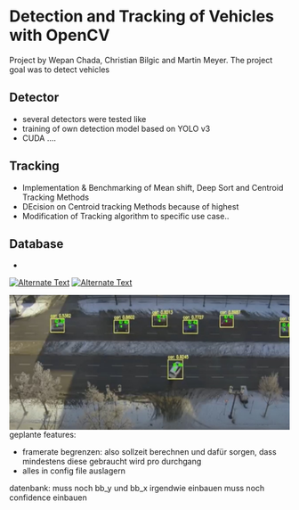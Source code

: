 # Detection and Tracking of Vehicles with OpenCV

Project by Wepan Chada, Christian Bilgic and Martin Meyer.
The project goal was to detect vehicles 

## Detector
* several detectors were tested like 
* training of own detection model  based on YOLO v3
* CUDA ....

## Tracking
* Implementation & Benchmarking of Mean shift, Deep Sort and Centroid Tracking Methods
* DEcision on Centroid tracking Methods because of highest
* Modification of Tracking algorithm to specific use case..

## Database
+


[![Alternate Text]({dcaitti.jpg})]({https://www.youtube.com/watch?v=HXrzMZpBrbA} "Link Title")
<a href="{https://www.youtube.com/watch?v=HXrzMZpBrbA}" title="Video"><img src="{dcaitti.jpg}" alt="Alternate Text" /></a>

<img src="dcaitti.jpg"
     alt="Markdown Monster icon"
     style="float: left; margin-right: 10px;" />


geplante features:
- framerate begrenzen: also sollzeit berechnen und dafür sorgen, dass mindestens diese gebraucht wird pro durchgang
- alles in config file auslagern


datenbank: muss noch bb_y und bb_x irgendwie einbauen
muss noch confidence einbauen


